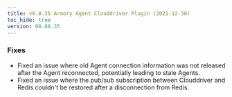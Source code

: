```yaml
---
title: v0.8.35 Armory Agent Clouddriver Plugin (2021-12-30)
toc_hide: true
version: 00.08.35
---
```


### Fixes

* Fixed an issue where old Agent connection information was not released after the Agent reconnected, potentially leading to stale Agents.
* Fixed an issue where the pub/sub subscription between Clouddriver and Redis couldn't be restored after a disconnection from Redis.
